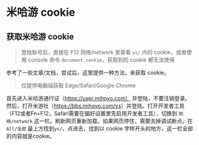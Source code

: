 # 米哈游 cookie

## 获取米哈游 cookie

> 登陆账号后，直接在 F12 网络/network 里查看 `ys/` 内的 cookie，或者使用 console 命令 `document.cookie`，获取到的 cookie 都无法使用

参考了一些文章/文档，尝试后，这里提供一种方法，来获取 cookie。

> 仅提供电脑端获取 Edge/Safari/Google Chrome

首先进入米哈游通行证（<https://user.mihoyo.com）> 并登陆，不要注销登录。  
然后，打开米游社（<https://bbs.mihoyo.com/ys>）并登陆。打开开发者工具（F12或者Fn+F12，Safari需要在偏好设置里先启用开发者工具），切换到 `网络/network` 这一栏。刷新网页重新加载，如果网页停住，需要去掉调试断点。在 `All/全部` 最上方找到`ys/`，点进去，找到以 cookie 字样开头的地方，这一栏全部的内容就是cookie。
